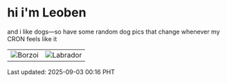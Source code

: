 # hi i'm Leoben

and i like dogs—so have some random dog pics that change whenever my CRON feels like it

|  |  |
|--------|----------|
| ![Borzoi](https://random-dog-vercel.vercel.app/api/random-borzoi?v=1756829794) | ![Labrador](https://random-dog-vercel.vercel.app/api/random-labrador?v=1756829794) |

Last updated: 2025-09-03 00:16 PHT
